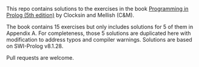 This repo contains solutions to the exercises in the book [Programming in Prolog (5th edition)](https://link.springer.com/book/10.1007/978-3-642-55481-0) by Clocksin and Mellish (C&M).

The book contains 15 exercises but only includes solutions for 5 of them in Appendix A. For completeness, those 5 solutions are duplicated here with modification to address typos and compiler warnings. Solutions are based on SWI-Prolog v8.1.28.

Pull requests are welcome.
